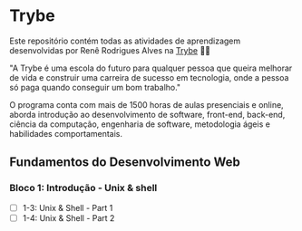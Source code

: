 # Trybe



Este repositório contém todas as atividades de aprendizagem desenvolvidas por Renê Rodrigues Alves na [Trybe](https://www.betrybe.com/)  :man_technologist:  

"A Trybe é uma escola do futuro para qualquer pessoa que queira melhorar de vida e construir uma carreira de sucesso em tecnologia, onde a pessoa só paga quando conseguir um bom trabalho."

O programa conta com mais de 1500 horas de aulas presenciais e online, aborda introdução ao desenvolvimento de software, front-end, back-end, ciência da computação, engenharia de software, metodologia ágeis e habilidades comportamentais.

## Fundamentos do Desenvolvimento Web

### Bloco 1: Introdução - Unix & shell

- [ ] 1-3: Unix & Shell - Part 1
- [ ] 1-4: Unix & Shell - Part 2
